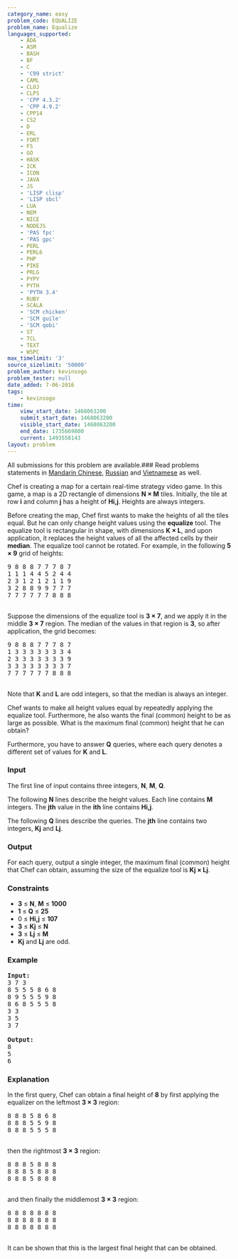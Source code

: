 ```yaml
---
category_name: easy
problem_code: EQUALIZE
problem_name: Equalize
languages_supported:
    - ADA
    - ASM
    - BASH
    - BF
    - C
    - 'C99 strict'
    - CAML
    - CLOJ
    - CLPS
    - 'CPP 4.3.2'
    - 'CPP 4.9.2'
    - CPP14
    - CS2
    - D
    - ERL
    - FORT
    - FS
    - GO
    - HASK
    - ICK
    - ICON
    - JAVA
    - JS
    - 'LISP clisp'
    - 'LISP sbcl'
    - LUA
    - NEM
    - NICE
    - NODEJS
    - 'PAS fpc'
    - 'PAS gpc'
    - PERL
    - PERL6
    - PHP
    - PIKE
    - PRLG
    - PYPY
    - PYTH
    - 'PYTH 3.4'
    - RUBY
    - SCALA
    - 'SCM chicken'
    - 'SCM guile'
    - 'SCM qobi'
    - ST
    - TCL
    - TEXT
    - WSPC
max_timelimit: '3'
source_sizelimit: '50000'
problem_author: kevinsogo
problem_tester: null
date_added: 7-06-2016
tags:
    - kevinsogo
time:
    view_start_date: 1468063200
    submit_start_date: 1468063200
    visible_start_date: 1468063200
    end_date: 1735669800
    current: 1493558143
layout: problem
---
```

All submissions for this problem are available.###  Read problems statements in [Mandarin Chinese](http://www.codechef.com/download/translated/SNCKFL16/mandarin/EQUALIZE.pdf), [Russian](http://www.codechef.com/download/translated/SNCKFL16/russian/EQUALIZE.pdf) and [Vietnamese](http://www.codechef.com/download/translated/SNCKFL16/vietnamese/EQUALIZE.pdf) as well.

Chef is creating a map for a certain real-time strategy video game. In this game, a map is a 2D rectangle of dimensions **N × M** tiles. Initially, the tile at row **i** and column **j** has a height of **Hi,j**. Heights are always integers.

Before creating the map, Chef first wants to make the heights of all the tiles equal. But he can only change height values using the **equalize** tool. The equalize tool is rectangular in shape, with dimensions **K × L**, and upon application, it replaces the height values of all the affected cells by their **median**. The equalize tool cannot be rotated. For example, in the following **5 × 9** grid of heights:

<pre><tt>9 8 8 8 7 7 7 8 7
1 1 1 4 4 5 2 4 4
2 3 1 2 1 2 1 1 9
3 2 8 8 9 9 7 7 7
7 7 7 7 7 7 8 8 8
</tt>
</pre>
Suppose the dimensions of the equalize tool is **3 × 7**, and we apply it in the middle **3 × 7** region. The median of the values in that region is **3**, so after application, the grid becomes:

<pre><tt>9 8 8 8 7 7 7 8 7
1 3 3 3 3 3 3 3 4
2 3 3 3 3 3 3 3 9
3 3 3 3 3 3 3 3 7
7 7 7 7 7 7 8 8 8
</tt>
</pre>
Note that **K** and **L** are odd integers, so that the median is always an integer.

Chef wants to make all height values equal by repeatedly applying the equalize tool. Furthermore, he also wants the final (common) height to be as large as possible. What is the maximum final (common) height that he can obtain?

Furthermore, you have to answer **Q** queries, where each query denotes a different set of values for **K** and **L**.

### Input

The first line of input contains three integers, **N**, **M**, **Q**.

The following **N** lines describe the height values. Each line contains **M** integers. The **jth** value in the **ith** line contains **Hi,j**.

The following **Q** lines describe the queries. The **jth** line contains two integers, **Kj** and **Lj**.

### Output

For each query, output a single integer, the maximum final (common) height that Chef can obtain, assuming the size of the equalize tool is **Kj × Lj**.

### Constraints

- **3** ≤ **N**, **M** ≤ **1000**
- **1** ≤ **Q** ≤ **25**
- 0 ≤ **Hi,j** ≤ **107**
- **3** ≤ **Kj** ≤ **N**
- **3** ≤ **Lj** ≤ **M**
- **Kj** and **Lj** are odd.

### Example

<pre><b>Input:</b>
<tt>3 7 3
8 5 5 5 8 6 8
8 9 5 5 5 9 8
8 6 8 5 5 5 8
3 3
3 5
3 7
</tt>
<b>Output:</b>
<tt>8
5
6</tt>
</pre>
### Explanation

In the first query, Chef can obtain a final height of **8** by first applying the equalizer on the leftmost **3 × 3** region:

<pre><tt>8 8 8 5 8 6 8
8 8 8 5 5 9 8
8 8 8 5 5 5 8
</tt>
</pre>
then the rightmost **3 × 3** region:

<pre><tt>8 8 8 5 8 8 8
8 8 8 5 8 8 8
8 8 8 5 8 8 8
</tt>
</pre>
and then finally the middlemost **3 × 3** region:

<pre><tt>8 8 8 8 8 8 8
8 8 8 8 8 8 8
8 8 8 8 8 8 8
</tt>
</pre>
It can be shown that this is the largest final height that can be obtained.
